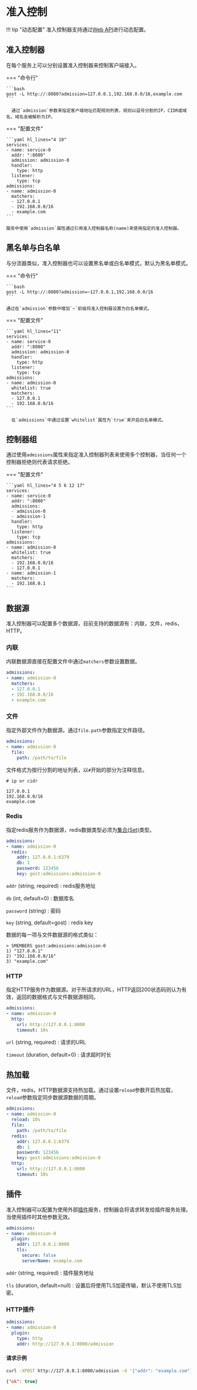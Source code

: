 # 准入控制

!!! tip "动态配置"
    准入控制器支持通过[Web API](/tutorials/api/overview/)进行动态配置。

## 准入控制器

在每个服务上可以分别设置准入控制器来控制客户端接入。

=== "命令行"

    ```bash
    gost -L http://:8080?admission=127.0.0.1,192.168.0.0/16,example.com
    ```

	  通过`admission`参数来指定客户端地址匹配规则列表，规则以逗号分割的IP，CIDR或域名，域名会被解析为IP。

=== "配置文件"

    ```yaml hl_lines="4 10"
    services:
    - name: service-0
      addr: ":8080"
      admission: admission-0
      handler:
        type: http
      listener:
        type: tcp
    admissions:
    - name: admission-0
      matchers:
      - 127.0.0.1
      - 192.168.0.0/16
      - example.com
    ```

    服务中使用`admission`属性通过引用准入控制器名称(name)来使用指定的准入控制器。

## 黑名单与白名单

与分流器类似，准入控制器也可以设置黑名单或白名单模式，默认为黑名单模式。

=== "命令行"

    ```bash
    gost -L http://:8080?admission=~127.0.0.1,192.168.0.0/16
    ```

    通过在`admission`参数中增加`~`前缀将准入控制器设置为白名单模式。

=== "配置文件"

    ```yaml hl_lines="11"
    services:
    - name: service-0
      addr: ":8080"
      admission: admission-0
      handler:
        type: http
      listener:
        type: tcp
    admissions:
    - name: admission-0
      whitelist: true
      matchers:
      - 127.0.0.1
      - 192.168.0.0/16
    ```

	  在`admissions`中通过设置`whitelist`属性为`true`来开启白名单模式。

## 控制器组

通过使用`admissions`属性来指定准入控制器列表来使用多个控制器，当任何一个控制器拒绝则代表请求拒绝。

=== "配置文件"

    ```yaml hl_lines="4 5 6 12 17"
    services:
    - name: service-0
      addr: ":8080"
      admissions: 
      - admission-0
      - admission-1
      handler:
        type: http
      listener:
        type: tcp
    admissions:
    - name: admission-0
      whitelist: true
      matchers:
      - 192.168.0.0/16
      - 127.0.0.1
    - name: admission-1
      matchers:
      - 192.168.0.1
    ```

## 数据源

准入控制器可以配置多个数据源，目前支持的数据源有：内联，文件，redis，HTTP。

### 内联

内联数据源直接在配置文件中通过`matchers`参数设置数据。

```yaml
admissions:
- name: admission-0
  matchers:
  - 127.0.0.1
  - 192.168.0.0/16
  - example.com
```

### 文件

指定外部文件作为数据源。通过`file.path`参数指定文件路径。

```yaml
admissions:
- name: admission-0
  file:
    path: /path/to/file
```

文件格式为按行分割的地址列表，以`#`开始的部分为注释信息。

```text
# ip or cidr

127.0.0.1
192.168.0.0/16
example.com
```

### Redis

指定redis服务作为数据源，redis数据类型必须为[集合(Set)](https://redis.io/docs/data-types/sets/)类型。

```yaml
admissions:
- name: admission-0
  redis:
    addr: 127.0.0.1:6379
    db: 1
    password: 123456
    key: gost:admissions:admission-0
```

`addr` (string, required)
:    redis服务地址

`db` (int, default=0)
:    数据库名

`password` (string)
:    密码

`key` (string, default=gost)
:    redis key

数据的每一项与文件数据源的格式类似：

```redis
> SMEMBERS gost:admissions:admission-0
1) "127.0.0.1"
2) "192.168.0.0/16"
3) "example.com"
```

### HTTP

指定HTTP服务作为数据源。对于所请求的URL，HTTP返回200状态码则认为有效，返回的数据格式与文件数据源相同。

```yaml
admissions:
- name: admission-0
  http:
    url: http://127.0.0.1:8000
    timeout: 10s
```

`url` (string, required)
:    请求的URL

`timeout` (duration, default=0)
:    请求超时时长

## 热加载

文件，redis，HTTP数据源支持热加载。通过设置`reload`参数开启热加载，`reload`参数指定同步数据源数据的周期。

```yaml hl_lines="3"
admissions:
- name: admission-0
  reload: 10s
  file:
    path: /path/to/file
  redis:
    addr: 127.0.0.1:6379
    db: 1
    password: 123456
    key: gost:admissions:admission-0
  http:
    url: http://127.0.0.1:8000
    timeout: 10s
```

## 插件

准入控制器可以配置为使用外部[插件](/concepts/plugin/)服务，控制器会将请求转发给插件服务处理。当使用插件时其他参数无效。

```yaml
admissions:
- name: admission-0
  plugin:
    addr: 127.0.0.1:8000
    tls: 
      secure: false
      serverName: example.com
```

`addr` (string, required)
:    插件服务地址

`tls` (duration, default=null)
:    设置后将使用TLS加密传输，默认不使用TLS加密。

### HTTP插件

```yaml
admissions:
- name: admission-0
  plugin:
    type: http
    addr: http://127.0.0.1:8000/admission
```

#### 请求示例

```bash
curl -XPOST http://127.0.0.1:8000/admission -d '{"addr": "example.com"}'
```

```json
{"ok": true}
```
